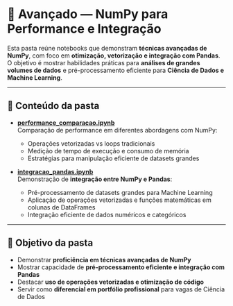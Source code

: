 # 🚀 Avançado — NumPy para Performance e Integração

Esta pasta reúne notebooks que demonstram **técnicas avançadas de NumPy**, com foco em **otimização, vetorização e integração com Pandas**.  
O objetivo é mostrar habilidades práticas para **análises de grandes volumes de dados** e pré-processamento eficiente para **Ciência de Dados e Machine Learning**.

---

## 📌 Conteúdo da pasta

- [**performance_comparacao.ipynb**](https://github.com/Marlon99henrique/python-data-science/blob/main/02_bibliotecas/numpy/avancado/performance_comparacao.ipynb)  
  Comparação de performance em diferentes abordagens com NumPy:
  - Operações vetorizadas vs loops tradicionais  
  - Medição de tempo de execução e consumo de memória  
  - Estratégias para manipulação eficiente de datasets grandes  

- [**integracao_pandas.ipynb**](https://github.com/Marlon99henrique/python-data-science/blob/main/02_bibliotecas/numpy/avancado/integracao_pandas.ipynb)  
  Demonstração de **integração entre NumPy e Pandas**:
  - Pré-processamento de datasets grandes para Machine Learning  
  - Aplicação de operações vetorizadas e funções matemáticas em colunas de DataFrames  
  - Integração eficiente de dados numéricos e categóricos  

---

## 🎯 Objetivo da pasta

- Demonstrar **proficiência em técnicas avançadas de NumPy**  
- Mostrar capacidade de **pré-processamento eficiente e integração com Pandas**  
- Destacar **uso de operações vetorizadas e otimização de código**  
- Servir como **diferencial em portfólio profissional** para vagas de Ciência de Dados  


